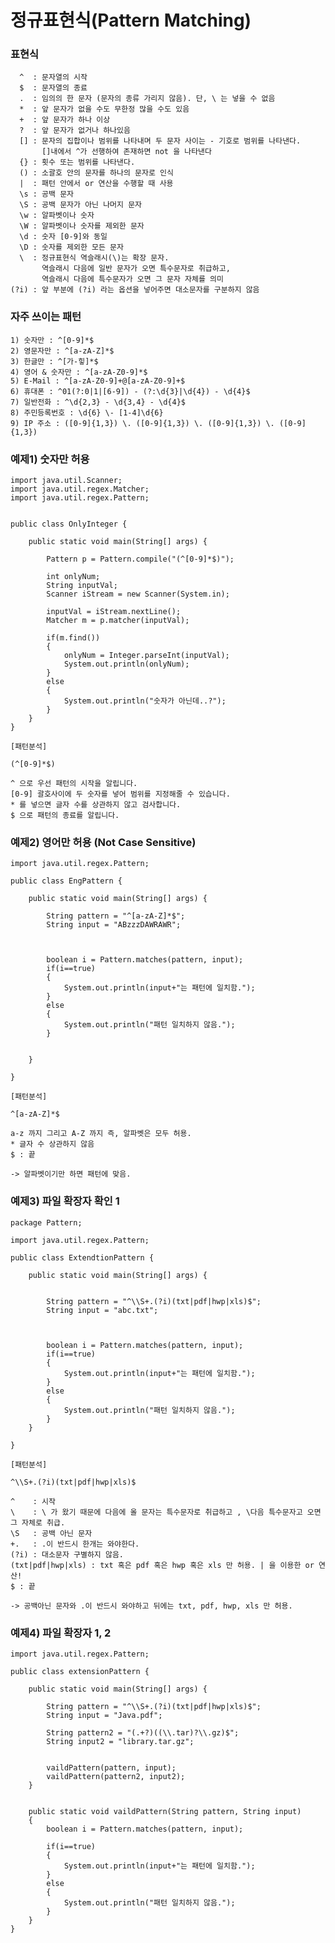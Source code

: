 정규표현식(Pattern Matching)
===========================

### 표현식
````````````````````````````````````````````````````````````````````````````
  ^  : 문자열의 시작
  $  : 문자열의 종료
  .  : 임의의 한 문자 (문자의 종류 가리지 않음). 단, \ 는 넣을 수 없음
  *  : 앞 문자가 없을 수도 무한정 많을 수도 있음
  +  : 앞 문자가 하나 이상
  ?  : 앞 문자가 없거나 하나있음
  [] : 문자의 집합이나 범위를 나타내며 두 문자 사이는 - 기호로 범위를 나타낸다. 
       []내에서 ^가 선행하여 존재하면 not 을 나타낸다
  {} : 횟수 또는 범위를 나타낸다.
  () : 소괄호 안의 문자를 하나의 문자로 인식 
  |  : 패턴 안에서 or 연산을 수행할 때 사용
  \s : 공백 문자
  \S : 공백 문자가 아닌 나머지 문자
  \w : 알파벳이나 숫자
  \W : 알파벳이나 숫자를 제외한 문자
  \d : 숫자 [0-9]와 동일
  \D : 숫자를 제외한 모든 문자
  \  : 정규표현식 역슬래시(\)는 확장 문자.
       역슬래시 다음에 일반 문자가 오면 특수문자로 취급하고,
       역슬래시 다음에 특수문자가 오면 그 문자 자체를 의미
(?i) : 앞 부분에 (?i) 라는 옵션을 넣어주면 대소문자를 구분하지 않음
````````````````````````````````````````````````````````````````````````````

### 자주 쓰이는 패턴
``````````````````````````````````````````````````````````````````````````````
1) 숫자만 : ^[0-9]*$
2) 영문자만 : ^[a-zA-Z]*$
3) 한글만 : ^[가-힣]*$
4) 영어 & 숫자만 : ^[a-zA-Z0-9]*$
5) E-Mail : ^[a-zA-Z0-9]+@[a-zA-Z0-9]+$
6) 휴대폰 : ^01(?:0|1|[6-9]) - (?:\d{3}|\d{4}) - \d{4}$
7) 일반전화 : ^\d{2,3} - \d{3,4} - \d{4}$
8) 주민등록번호 : \d{6} \- [1-4]\d{6}
9) IP 주소 : ([0-9]{1,3}) \. ([0-9]{1,3}) \. ([0-9]{1,3}) \. ([0-9]{1,3})
``````````````````````````````````````````````````````````````````````````````

### 예제1) 숫자만 허용
`````````````````````````````````````````````````````
import java.util.Scanner;
import java.util.regex.Matcher;
import java.util.regex.Pattern;
 
 
public class OnlyInteger {
    
    public static void main(String[] args) {
        
        Pattern p = Pattern.compile("(^[0-9]*$)");
        
        int onlyNum;
        String inputVal;
        Scanner iStream = new Scanner(System.in);
        
        inputVal = iStream.nextLine();
        Matcher m = p.matcher(inputVal);
        
        if(m.find())
        {
            onlyNum = Integer.parseInt(inputVal);
            System.out.println(onlyNum);
        }
        else
        {
            System.out.println("숫자가 아닌데..?");
        }    
    }
}

[패턴분석]

(^[0-9]*$)

^ 으로 우선 패턴의 시작을 알립니다.
[0-9] 괄호사이에 두 숫자를 넣어 범위를 지정해줄 수 있습니다.
* 를 넣으면 글자 수를 상관하지 않고 검사합니다.
$ 으로 패턴의 종료를 알립니다.
`````````````````````````````````````````````````````

### 예제2) 영어만 허용 (Not Case Sensitive)
````````````````````````````````````````````````````````````
import java.util.regex.Pattern;
 
public class EngPattern {
    
    public static void main(String[] args) {
        
        String pattern = "^[a-zA-Z]*$";
        String input = "ABzzzDAWRAWR";
        
        
        
        boolean i = Pattern.matches(pattern, input);
        if(i==true)
        {
            System.out.println(input+"는 패턴에 일치함.");
        }
        else
        {
            System.out.println("패턴 일치하지 않음.");
        }
        
        
    }
    
}

[패턴분석]

^[a-zA-Z]*$

a-z 까지 그리고 A-Z 까지 즉, 알파벳은 모두 허용.
* 글자 수 상관하지 않음
$ : 끝

-> 알파벳이기만 하면 패턴에 맞음.
````````````````````````````````````````````````````````````

### 예제3) 파일 확장자 확인 1
````````````````````````````````````````````````````````````
package Pattern;
 
import java.util.regex.Pattern;
 
public class ExtendtionPattern {
    
    public static void main(String[] args) {
        
        
        String pattern = "^\\S+.(?i)(txt|pdf|hwp|xls)$";
        String input = "abc.txt";
        
        
        
        boolean i = Pattern.matches(pattern, input);
        if(i==true)
        {
            System.out.println(input+"는 패턴에 일치함.");
        }
        else
        {
            System.out.println("패턴 일치하지 않음.");
        }
    }
 
}

[패턴분석]

^\\S+.(?i)(txt|pdf|hwp|xls)$

^    : 시작
\    : \ 가 왔기 때문에 다음에 올 문자는 특수문자로 취급하고 , \다음 특수문자고 오면 그 자체로 취급.
\S   : 공백 아닌 문자
+.   : .이 반드시 한개는 와야한다.
(?i) : 대소문자 구별하지 않음.
(txt|pdf|hwp|xls) : txt 혹은 pdf 혹은 hwp 혹은 xls 만 허용. | 을 이용한 or 연산!
$ : 끝

-> 공백아닌 문자와 .이 반드시 와야하고 뒤에는 txt, pdf, hwp, xls 만 허용.
````````````````````````````````````````````````````````````

### 예제4) 파일 확장자 1, 2
```````````````````````````````````````````````````````````````````````
import java.util.regex.Pattern;
 
public class extensionPattern {
    
    public static void main(String[] args) {
    
        String pattern = "^\\S+.(?i)(txt|pdf|hwp|xls)$";
        String input = "Java.pdf";
        
        String pattern2 = "(.+?)((\\.tar)?\\.gz)$";
        String input2 = "library.tar.gz";
        
        
        vaildPattern(pattern, input);
        vaildPattern(pattern2, input2);    
    }
 
    
    public static void vaildPattern(String pattern, String input)
    {
        boolean i = Pattern.matches(pattern, input);
        
        if(i==true)
        {
            System.out.println(input+"는 패턴에 일치함.");
        }
        else
        {
            System.out.println("패턴 일치하지 않음.");
        }
    }
}
```````````````````````````````````````````````````````````````````````




